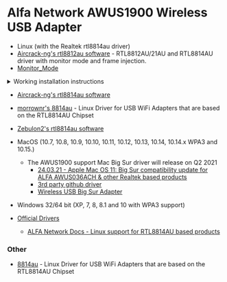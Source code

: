 # Alfa Network AWUS1900 Wireless USB Adapter

- Linux (with the Realtek rtl8814au driver)
- [Aircrack-ng's rtl8812au software](https://github.com/aircrack-ng/rtl8812au) - RTL8812AU/21AU and RTL8814AU driver with monitor mode and frame injection.
- [Monitor_Mode](https://github.com/morrownr/Monitor_Mode)

 <details>
   
<summary>Working installation instructions</summary>
   
Source - https://github.com/aircrack-ng/rtl8812au

```
cd ~
git clone -b v5.6.4.2 https://github.com/aircrack-ng/rtl8812au.git
cd rtl8812au
sudo make dkms_install
sudo modprobe 88XXa
```

</details>

  - [Aircrack-ng's rtl8814au software](https://github.com/aircrack-ng/rtl8814au)
  - [ morrownr's  8814au](https://github.com/morrownr/8814au) - Linux Driver for USB WiFi Adapters that are based on the RTL8814AU Chipset 
  - [Zebulon2's rtl8814au software](https://github.com/zebulon2/rtl8814au)
- MacOS (10.7, 10.8, 10.9, 10.10, 10.11, 10.12, 10.13, 10.14, 10.14.x WPA3 and 10.15.)
  - The AWUS1900 support Mac Big Sur driver will release on Q2 2021
    - [24.03.21 - Apple Mac OS 11: Big Sur compatibility update for ALFA AWUS036ACH & other Realtek based products](https://store.rokland.com/blogs/news/apple-mac-os-11-big-sur-compatibility-update-for-alfa-awus036ach-other-products)
    - [3rd party github driver](https://github.com/chris1111/Wireless-USB-Big-Sur-Adapter)
    - [Wireless USB Big Sur Adapter](https://www.youtube.com/watch?v=AmKPjiEpEdU)
- Windows 32/64 bit (XP, 7, 8, 8.1 and 10 with WPA3 support)

- [Official Drivers](https://files.alfa.com.tw/?dir=%5B1%5D%20WiFi%20USB%20adapter%2FAWUS1900)
  - [ALFA Network Docs - Linux support for RTL8814AU based products](https://docs.alfa.com.tw/Support/Linux/RTL8814AU/)

### Other
- [8814au](https://github.com/morrownr/8814au) - Linux Driver for USB WiFi Adapters that are based on the RTL8814AU Chipset
